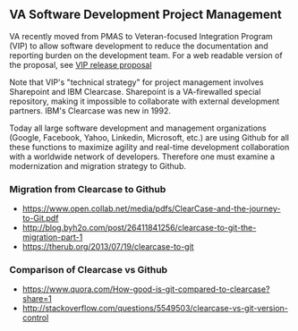 ## VA Software Development Project Management 

VA recently moved from PMAS to Veteran-focused Integration Program (VIP) to allow software development to reduce the documentation and reporting burden on the development team. For a web readable version of the proposal, see [VIP release proposal](https://github.com/vistadataproject/documents/blob/master/artifacts/va-vip/VIP_Intro_2015-01-18.md)

Note that VIP's  "technical strategy" for project management involves Sharepoint and IBM Clearcase.  Sharepoint is a VA-firewalled special repository, making it impossible to collaborate with external development partners. IBM's Clearcase was new in 1992. 

Today all large software development and management organizations  (Google, Facebook, Yahoo, Linkedin,  Microsoft, etc.)  are using Github for all these functions to maximize agility and real-time development collaboration with a worldwide network of developers. Therefore one must examine a modernization and migration strategy to Github. 

### Migration from Clearcase to Github
* https://www.open.collab.net/media/pdfs/ClearCase-and-the-journey-to-Git.pdf
* http://blog.byh2o.com/post/26411841256/clearcase-to-git-the-migration-part-1
* https://therub.org/2013/07/19/clearcase-to-git


### Comparison of Clearcase vs Github
* https://www.quora.com/How-good-is-git-compared-to-clearcase?share=1
* http://stackoverflow.com/questions/5549503/clearcase-vs-git-version-control

